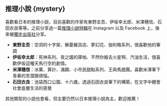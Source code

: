 ## 推理小說 {mystery}

喜歡看日本的推理小說，目前喜歡的作家有東野圭吾、伊坂幸太郎、米澤穗信、石田衣良等等。之前分享過一篇[推理小說特輯](https://www.instagram.com/p/BuuvEhJDRGM/)在 Instagram 以及 Facebook 上，後來被[獨步出版社](https://www.facebook.com/APEXPRESS/posts/2270804576316403)分享。

- **東野圭吾**：空洞的十字架、解憂雜貨店、夢幻花、伽利略系列，很喜歡他的筆調
- **伊坂幸太郎**：死神系列、夜之國的庫帕、不然你搬去火星啊、汽油生活，很喜歡伊坂這種天馬行空的劇情。
- **米澤穗信**：冰菓、算計、滿願、小市民甜點系列、王與馬戲團。喜歡米澤筆下青春的苦澀跟煩惱。
- **石田衣良**：池袋西口公園、十六歲。透過石田衣良筆下的構築，在文字中體會社會底層生活的感覺

其他類型的小說也會看，但主要仍然以日本推理小說為主，歡迎推薦！
